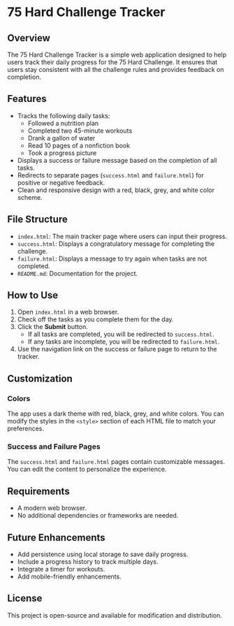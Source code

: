 # 75 Hard Challenge Tracker

## Overview
The 75 Hard Challenge Tracker is a simple web application designed to help users track their daily progress for the 75 Hard Challenge. It ensures that users stay consistent with all the challenge rules and provides feedback on completion.

## Features
- Tracks the following daily tasks:
  - Followed a nutrition plan
  - Completed two 45-minute workouts
  - Drank a gallon of water
  - Read 10 pages of a nonfiction book
  - Took a progress picture
- Displays a success or failure message based on the completion of all tasks.
- Redirects to separate pages (`success.html` and `failure.html`) for positive or negative feedback.
- Clean and responsive design with a red, black, grey, and white color scheme.

## File Structure
- `index.html`: The main tracker page where users can input their progress.
- `success.html`: Displays a congratulatory message for completing the challenge.
- `failure.html`: Displays a message to try again when tasks are not completed.
- `README.md`: Documentation for the project.

## How to Use
1. Open `index.html` in a web browser.
2. Check off the tasks as you complete them for the day.
3. Click the **Submit** button.
   - If all tasks are completed, you will be redirected to `success.html`.
   - If any tasks are incomplete, you will be redirected to `failure.html`.
4. Use the navigation link on the success or failure page to return to the tracker.

## Customization
### Colors
The app uses a dark theme with red, black, grey, and white colors. You can modify the styles in the `<style>` section of each HTML file to match your preferences.

### Success and Failure Pages
The `success.html` and `failure.html` pages contain customizable messages. You can edit the content to personalize the experience.

## Requirements
- A modern web browser.
- No additional dependencies or frameworks are needed.

## Future Enhancements
- Add persistence using local storage to save daily progress.
- Include a progress history to track multiple days.
- Integrate a timer for workouts.
- Add mobile-friendly enhancements.

## License
This project is open-source and available for modification and distribution.


